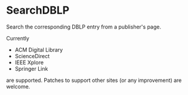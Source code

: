 # SearchDBLP
Search the corresponding DBLP entry from a publisher's page.

Currently

- ACM Digital Library
- ScienceDirect
- IEEE Xplore
- Springer Link

are supported. Patches to support other sites (or any improvement) are welcome.
